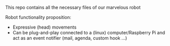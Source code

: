 This repo contains all the necessary files of our marvelous robot

Robot functionality proposition:
- Expressive (head) movements
- Can be plug-and-play connected to a (linux) computer/Raspberry Pi and act as an event notifier (mail, agenda, custom hook ...)
